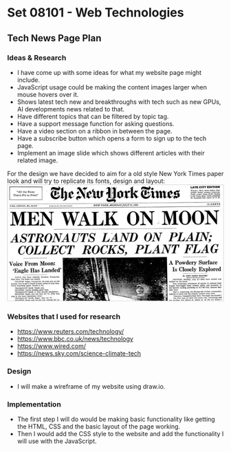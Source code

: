# Set 08101 - Web Technologies
## Tech News Page Plan
### Ideas & Research
* I have come up with some ideas for what my website page might include.
* JavaScript usage could be making the content images larger when mouse hovers over it.
* Shows latest tech new and breakthroughs with tech such as new GPUs, AI developments news related to that.
* Have different topics that can be filtered by topic tag.
* Have a support message function for asking questions.
* Have a video section on a ribbon in between the page.
* Have a subscribe button which opens a form to sign up to the tech page.
* Implement an image slide which shows different articles with their related image.

For the design we have decided to aim for a old style New York Times paper look and will try to replicate its fonts, design and layout:
![Alt text](<Old New York Times.jpg>)


### Websites that I used for research
* https://www.reuters.com/technology/  
* https://www.bbc.co.uk/news/technology   
* https://www.wired.com/  
* https://news.sky.com/science-climate-tech 


### Design
* I will make a wireframe of my website using draw.io.


### Implementation
* The first step I will do would be making basic functionality like getting the HTML, CSS and the basic layout of the page working.
* Then I would add the CSS style to the website and add the functionality I will use with the JavaScript.
